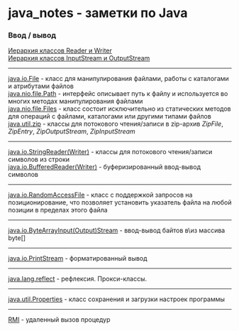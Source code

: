 # java_notes - заметки по Java
### Ввод / вывод
[Иерархия классов Reader и Writer](/IO/ClassHierarchyReaderWriter.PNG)\
[Иерархия классов InputStream и OutputStream](/IO/ClassHierarchyInputStreamOutputStream.PNG)

---

[java.io.File](/IO/java.io.File.md) - класс для манипулирования файлами, работы с каталогами и атрибутами файлов\
[java.nio.file.Path](/IO/java.nio.file.Path.md) - интерфейс описывает путь к файлу и используется во многих методах манипулирования файлами\
[java.nio.file.Files](/IO/java.nio.file.Files.md) - класс состоит исключительно из статических методов для операций с файлами, каталогами или другими типами файлов\
[java.util.zip](/IO/java.util.zip.md) - классы для потокового чтения/записи в zip-архив *ZipFile*, *ZipEntry*, *ZipOutputStream*, *ZipInputStream*

---

[java.io.StringReader(Writer)](/IO/java.io.StringReaderWriter.md) - классы для потокового чтения/записи символов из строки\
[java.io.BufferedReader(Writer)](/IO/java.io.BufferedReaderWriter.md) - буферизированный ввод-вывод символов

---

[java.io.RandomAccessFile](/IO/java.io.RandomAccessFile.md) - класс с поддержкой запросов на позиционирование, что позволяет установить указатель файла на любой позиции в пределах этого файла

---

[java.io.ByteArrayInput(Output)Stream](/IO/java.io.ByteArrayByteArrayInputOutputStream.md) - ввод-вывод байтов в\из массива byte[]

---

[java.io.PrintStream](/IO/java.io.PrintStream.md) - форматированный вывод

---

[java.lang.reflect](/java.lang.reflect.md) - рефлексия. Прокси-классы.

---

[java.util.Properties](java.util.Properties.md) - класс сохранения и загрузки настроек программы

---

[RMI](/RMI.md) - удаленный вызов процедур
